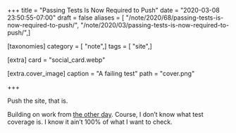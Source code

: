+++
title = "Passing Tests Is Now Required to Push"
date = "2020-03-08 23:50:55-07:00"
draft = false
aliases = [ "/note/2020/68/passing-tests-is-now-required-to-push/", "/note/2020/03/passing-tests-is-now-required-to-push/",]

[taxonomies]
category = [ "note",]
tags = [ "site",]

[extra]
card = "social_card.webp"

[extra.cover_image]
caption = "A failing test"
path = "cover.png"

+++

Push the site, that is.

Building on work from [the other
day](/note/2020/03/today-in-personal-accomplishments). Course, I don’t
know what test coverage is. I know it ain’t 100% of what I want to
check.